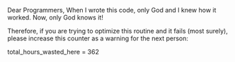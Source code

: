 Dear Programmers, When I wrote this code, only God and I knew how it worked. Now, only God knows it!

Therefore, if you are trying to optimize this routine and it fails (most surely), please increase this counter as a warning for the next person:

total_hours_wasted_here = 362
